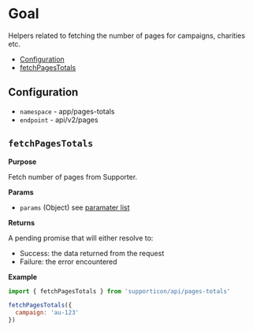# Goal

Helpers related to fetching the number of pages for campaigns, charities etc.

- [Configuration](#configuration)
- [fetchPagesTotals](#fetchpagestotals)

## Configuration

- `namespace` - app/pages-totals
- `endpoint` - api/v2/pages

## `fetchPagesTotals`

**Purpose**

Fetch number of pages from Supporter.

**Params**

- `params` (Object) see [paramater list](../readme.md#availableparameters)

**Returns**

A pending promise that will either resolve to:

- Success: the data returned from the request
- Failure: the error encountered

**Example**

```javascript
import { fetchPagesTotals } from 'supporticon/api/pages-totals'

fetchPagesTotals({
  campaign: 'au-123'
})
```
